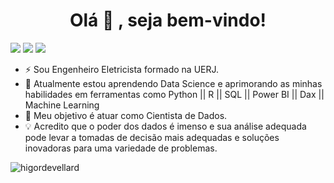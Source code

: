 <h1 align="center">Olá 👋 , seja bem-vindo!</h1>

<div>
<a href = "mailto:higordevellard@outlook.com"><img src="https://img.shields.io/badge/Gmail-D14836?style=for-the-badge&logo=gmail&logoColor=white" target="_blank"></a>
<a href="https://www.linkedin.com/in/higordevellard/" target="_blank"><img src="https://img.shields.io/badge/-LinkedIn-%230077B5?style=for-the-badge&logo=linkedin&logoColor=white" target="_blank"></a>  
<a href="https://instagram.com/seu-usuário-instagram-aqui" target="_blank">
  <img src="https://img.shields.io/badge/-Instagram-%23800080?style=for-the-badge&logo=instagram&logoColor=white" target="_blank">
</a>
</div>


- ⚡ Sou Engenheiro Eletricista formado na UERJ.
- 🌱 Atualmente estou aprendendo Data Science e aprimorando as minhas habilidades em ferramentas como Python || R || SQL || Power BI || Dax || Machine Learning
- 🎯 Meu objetivo é atuar como Cientista de Dados.
- 💡 Acredito que o poder dos dados é imenso e sua análise adequada pode levar a tomadas de decisão mais adequadas e soluções inovadoras para uma variedade de problemas.

<p align="left"> <img src="https://komarev.com/ghpvc/?username=higordevellard&label=Profile%20views&color=0e75b6&style=flat" alt="higordevellard" /> </p>

<!---
higordevellard/higordevellard is a ✨ special ✨ repository because its `README.md` (this file) appears on your GitHub profile.
You can click the Preview link to take a look at your changes.
--->

